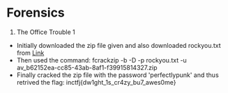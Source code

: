 # Forensics

1. The Office Trouble 1 
  * Initially downloaded the zip file given and also downloaded rockyou.txt from [Link](https://github.com/brannondorsey/naive-hashcat/releases/download/data/rockyou.txt)
  * Then used the command: fcrackzip -b -D -p rockyou.txt -u av_b62152ea-cc85-43ab-8af1-f39915814327.zip
  * Finally cracked the zip file with the password 'perfectlypunk' and thus retrived the flag: inctfj{dw1ght_1s_cr4zy_bu7_awes0me}
